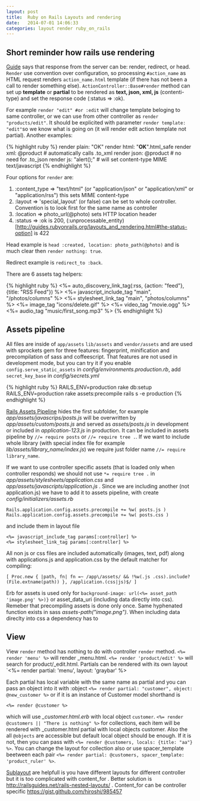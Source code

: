 ```yaml
---
layout: post
title:  Ruby on Rails Layouts and rendering
date:   2014-07-01 14:06:33
categories: layout render ruby_on_rails
---
```


Short reminder how rails use rendering
---


[Guide](http://guides.rubyonrails.org/layouts_and_rendering.html) says that response from the server can be: render, redirect, or head. `Render` use convention over configuration, so processing `#action_name` as HTML request renders `action_name.html` template (if there has not been a call to render something else). `ActionController::Base#render` method can set up **template** or **partial** to be rendered as **text, json, xml, js** (contenti-type) and set the response code (:status => :ok). 

For example `render "edit" #or :edit`  will change template beloging to same controller, or we can use from other controller as `render "products/edit"`. It should be explicited with parameter `render template: "edit"`so we know what is going on (it will render edit action template not partial). Another examples:

{% highlight ruby %}
render plain: "OK" 
render html: "<strong>OK</strong>".html_safe 
render xml: @product # automatically calls .to_xml
render json: @product # no need for .to_json
render js: "alert();" # will set content-type MIME text/javascript
{% endhighlight %}

Four options for `render` are:

1. :content_type => "text/html" (or "application/json" or "application/xml" or "application/rss") this sets MIME content-type
1. :layout => 'special_layout' (or false) can be set to whole controller. Convention is to look first for the same name as controller
1. :location => photo_url(@photo) sets HTTP location header
1. :status => :ok is 200, (:unprocessable_entity)[http://guides.rubyonrails.org/layouts_and_rendering.html#the-status-option] is 422 

Head example is `head :created, location: photo_path(@photo)` and is much clear then `render nothing: true`.

Redirect example is `redirect_to :back`.

There are 6 assets tag helpers:

{% highlight ruby %}
<%= auto_discovery_link_tag(:rss, {action: "feed"}, {title: "RSS Feed"}) %>
<%= javascript_include_tag "main", "/photos/columns" %>
<%= stylesheet_link_tag "main", "photos/columns" %>
<%= image_tag "icons/delete.gif" %>
<%= video_tag "movie.ogg" %>
<%= audio_tag "music/first_song.mp3" %>
{% endhighlight %}

Assets pipeline
---

All files are inside of `app/assets` `lib/assets` and `vendor/assets` and are used with sprockets gem for three features: fingerprint, minification and precompilation of sass and coffeescript. That features are not used in development mode, but you can try it if you enable `config.serve_static_assets` in *config/environments.production.rb*, add `secret_key_base` in *config/secrets.yml* 

{% highlight ruby %}
RAILS_ENV=production rake db:setup
RAILS_ENV=production rake assets:precompile
rails s -e production
{% endhighlight %}

[Rails Assets Pipeline](http://guides.rubyonrails.org/asset_pipeline.html) hides the first subfolder, for example *app/assets/javascrips/posts.js* will be overwritten by *app/assets/custom/posts.js* and served as *assets/posts.js* in development or included in *application-123.js* in production. It can be included in assets pipeline by `//= require posts` or `//= require tree .`. If we want to include whole library (with special index file for example *lib/assets/library_name/index.js*) we require just folder name `//= require library_name`.

If we want to use controller specific assets (that is loaded only when controller responds) we should not use `*= require tree .` in *app/assets/stylesheets/application.css* and *app/assets/javascripts/application.js* . Since we are including another (not application.js) we have to add it to assets pipeline, with create *config/initializers/assets.rb* 

    Rails.application.config.assets.precompile += %w( posts.js )
    Rails.application.config.assets.precompile += %w( posts.css )

and include them in layout file

    <%= javascript_include_tag params[:controller] %>
    <%= stylesheet_link_tag params[:controller] %>

All non js or css files are included automatically (images, text, pdf) along with applications.js and application.css by the default matcher for compiling:

    [ Proc.new { |path, fn| fn =~ /app\/assets/ && !%w(.js .css).include?(File.extname(path)) }, /application.(css|js)$/ ]

Erb for assets is used only for `background-image: url(<%= asset_path 'image.png' %>)}` or asset_data_uri (including data directly into css). Remeber that precompiling assets is done only once. Same hyphenated function exists in sass *assets-path("image.png")*. When including data direclty into css a dependency has to 

View
---

View `render` method has nothing to do with controller `render` method. `<%= render 'menu' %>` will render _menu.html. `<%= render 'product/edit' %>` will search for product/_edit.html. Partials can be rendered with its own layout `<%= render partial: 'menu', layout: 'graybar' %> 


Each partial has local variable with the same name as partial and you can pass an object into it with :object `<%= render partial: "customer", object: @new_customer %>` or if it is an instance of Customer model shorthand is

    <%= render @customer %> 
    
which will use *_customer.html.erb* with local object `customer`. `<%= render @customers || "There is nothing" %>` for collections, each item will be rendered with _customer.html partial with local objects customer. Also the all `@objects` are accessible but default local object should be enough. If it is not, then you can pass with `<%= render @customers, locals: {title: "aa"} %>`. You can change the layout for collection also or use spacer_template beetween each pair `<%= render partial: @customers, spacer_template: 'product_ruler' %>`.


[Sublayout](http://guides.rubyonrails.org/layouts_and_rendering.html#using-nested-layouts) are helpfull is you have different layouts for different controller but it is too complicated with content_for . Better solution is http://railsguides.net/rails-nested-layouts/ . Content_for can be controller specific https://gist.github.com/hiroshi/985457

